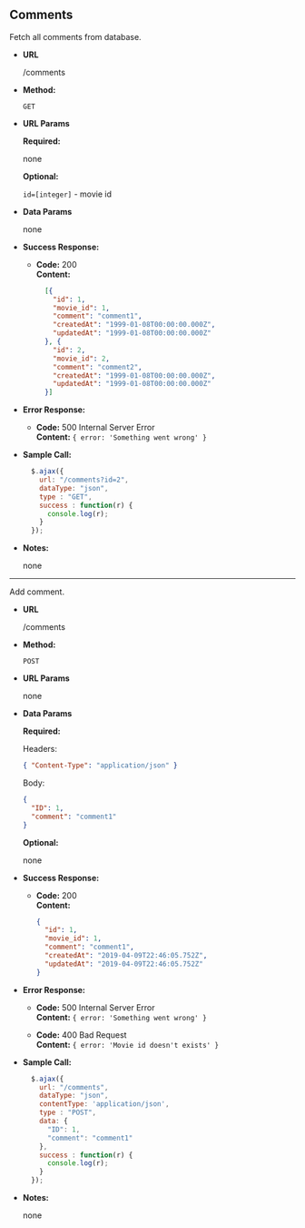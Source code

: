 **Comments**
----
  Fetch all comments from database.

* **URL**

  /comments

* **Method:**
  
  `GET`
  
*  **URL Params**

   **Required:**
 
   none

   **Optional:**
 
   `id=[integer]` - movie id

* **Data Params**

  none
  
* **Success Response:**
  
  * **Code:** 200 <br />
    **Content:** 
    ```json
      [{
        "id": 1,
        "movie_id": 1,
        "comment": "comment1",
        "createdAt": "1999-01-08T00:00:00.000Z",
        "updatedAt": "1999-01-08T00:00:00.000Z"
      }, {
        "id": 2,
        "movie_id": 2,
        "comment": "comment2",
        "createdAt": "1999-01-08T00:00:00.000Z",
        "updatedAt": "1999-01-08T00:00:00.000Z"
      }]
    ```
 
* **Error Response:**

  * **Code:** 500 Internal Server Error <br />
      **Content:** `{ error: 'Something went wrong' }`

* **Sample Call:**

  ```javascript
    $.ajax({
      url: "/comments?id=2",
      dataType: "json",
      type : "GET",
      success : function(r) {
        console.log(r);
      }
    });
  ```
* **Notes:**

  none
  
----
  Add comment.

* **URL**

  /comments

* **Method:**
  
  `POST`
  
*  **URL Params**

   none

* **Data Params**

  **Required:**
  
  Headers:
  
  ```json
  { "Content-Type": "application/json" }
  ```
  
  Body:
  ```json
  { 
    "ID": 1,
    "comment": "comment1"
  }
  ```
  
  **Optional:**
  
  none
  
* **Success Response:**
  
  * **Code:** 200 <br />
    **Content:** 
    ```json
    {
      "id": 1,
      "movie_id": 1,
      "comment": "comment1",
      "createdAt": "2019-04-09T22:46:05.752Z",
      "updatedAt": "2019-04-09T22:46:05.752Z"
    }
    ```
 
* **Error Response:**

  * **Code:** 500 Internal Server Error <br />
      **Content:** `{ error: 'Something went wrong' }`
      
  * **Code:** 400 Bad Request <br />
      **Content:** `{ error: 'Movie id doesn't exists' }`

* **Sample Call:**

  ```javascript
    $.ajax({
      url: "/comments",
      dataType: "json",
      contentType: 'application/json',
      type : "POST",
      data: {
        "ID": 1,
        "comment": "comment1"
      },
      success : function(r) {
        console.log(r);
      }
    });
  ```
* **Notes:**

  none
